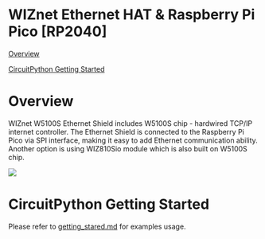 # WIZnet Ethernet HAT & Raspberry Pi Pico [RP2040]

[Overview](#overview)

[CircuitPython Getting Started](#start)



<a name="overview"></a>

# Overview

WIZnet W5100S Ethernet Shield includes W5100S chip - hardwired TCP/IP internet controller. The Ethernet Shield is connected to the Raspberry Pi Pico via SPI interface, making it easy to add Ethernet communication ability. Another option is using WIZ810Sio module which is also built on W5100S chip.

![][link-Shield]



<a name="start"></a>

# CircuitPython Getting Started

Please refer to [getting_stared.md][link-getting_started] for examples usage.





<!--
Link
-->

[link-Shield]: https://github.com/Wiznet/RP2040-HAT-CircuitPython/blob/main/img/START/PICO%20Shield.jpg
[link-getting_started]: https://github.com/Wiznet/RP2040-HAT-CircuitPython/blob/master/Ethernet%20Example%20Getting%20Started%20%5BCircuitpython%5D.md

